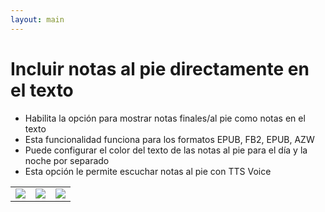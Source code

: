 ```yaml
---
layout: main
---
```


# Incluir notas al pie directamente en el texto

* Habilita la opción para mostrar notas finales/al pie como notas en el texto
* Esta funcionalidad funciona para los formatos EPUB, FB2, EPUB, AZW
* Puede configurar el color del texto de las notas al pie para el día y la noche por separado
* Esta opción le permite escuchar notas al pie con TTS Voice

||||
|-|-|-|
|![](1.png)|![](2.png)|![](3.png)|
